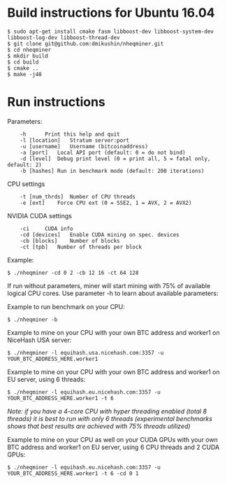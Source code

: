# Build instructions for Ubuntu 16.04

```
$ sudo apt-get install cmake fasm libboost-dev libboost-system-dev libboost-log-dev libboost-thread-dev
$ git clone git@github.com:dmikushin/nheqminer.git
$ cd nheqminer
$ mkdir build
$ cd build
$ cmake ..
$ make -j48
```

# Run instructions

Parameters:

``` 
	-h		Print this help and quit
	-l [location]	Stratum server:port
	-u [username]	Username (bitcoinaddress)
	-a [port]	Local API port (default: 0 = do not bind)
	-d [level]	Debug print level (0 = print all, 5 = fatal only, default: 2)
	-b [hashes]	Run in benchmark mode (default: 200 iterations)
```

CPU settings

```
	-t [num_thrds]	Number of CPU threads
	-e [ext]	Force CPU ext (0 = SSE2, 1 = AVX, 2 = AVX2)
```

NVIDIA CUDA settings

```
	-ci		CUDA info
	-cd [devices]	Enable CUDA mining on spec. devices
	-cb [blocks]	Number of blocks
	-ct [tpb]	Number of threads per block
```

Example:

```
$ ./nheqminer -cd 0 2 -cb 12 16 -ct 64 128
```

If run without parameters, miner will start mining with 75% of available logical CPU cores. Use parameter -h to learn about available parameters:

Example to run benchmark on your CPU:

```
$ ./nheqminer -b
```
        
Example to mine on your CPU with your own BTC address and worker1 on NiceHash USA server:

```
$ ./nheqminer -l equihash.usa.nicehash.com:3357 -u YOUR_BTC_ADDRESS_HERE.worker1
```

Example to mine on your CPU with your own BTC address and worker1 on EU server, using 6 threads:

```
$ ./nheqminer -l equihash.eu.nicehash.com:3357 -u YOUR_BTC_ADDRESS_HERE.worker1 -t 6
```

<i>Note: if you have a 4-core CPU with hyper threading enabled (total 8 threads) it is best to run with only 6 threads (experimental benchmarks shows that best results are achieved with 75% threads utilized)</i>

Example to mine on your CPU as well on your CUDA GPUs with your own BTC address and worker1 on EU server, using 6 CPU threads and 2 CUDA GPUs:

```
$ ./nheqminer -l equihash.eu.nicehash.com:3357 -u YOUR_BTC_ADDRESS_HERE.worker1 -t 6 -cd 0 1
```

